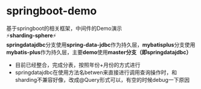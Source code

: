 # springboot-demo
基于springboot的相关框架，中间件的Demo演示  
:zap:**sharding-sphere**:zap:  
**springdatajdbc**分支使用**spring-data-jdbc**作为持久层，**mybatisplus**分支使用**mybatis-plus**作为持久层，主要**demo**使用**master分支（即springdatajdbc）**
 - 目前已经整合，完成分表，按照年份+月份的方式进行
 - springdatajdbc在使用方法名betwen来直接进行调用查询操作时，和sharding不兼容好像，改成@Query形式可以，有空的时候debug一下原因
